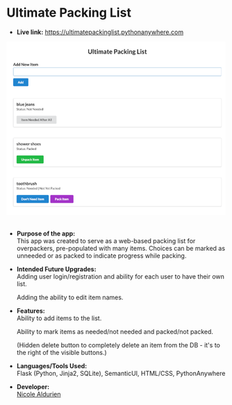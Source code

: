# Ultimate Packing List

- **Live link:**
  https://ultimatepackinglist.pythonanywhere.com

![](https://github.com/nicolealdurien/flask_packing_list/blob/main/screenshot.png?raw=true)
<br /> <br />

- **Purpose of the app:** <br/>
  This app was created to serve as a web-based packing list for overpackers, pre-populated with many items. Choices can be marked as unneeded or as packed to indicate progress while packing.

- **Intended Future Upgrades:**<br/>
  Adding user login/registration and ability for each user to have their own list.

  Adding the ability to edit item names.

- **Features:**<br/>
  Ability to add items to the list.

  Ability to mark items as needed/not needed and packed/not packed.

  (Hidden delete button to completely delete an item from the DB - it's to the right of the visible buttons.)

- **Languages/Tools Used:**<br/>
  Flask (Python, Jinja2, SQLite), SemanticUI, HTML/CSS, PythonAnywhere

- **Developer:**<br/>
  [Nicole Aldurien](https://github.com/nicolealdurien)

